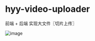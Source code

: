 # hyy-video-uploader
前端 + 后端 实现大文件〖切片上传〗 

![image](https://user-images.githubusercontent.com/42410679/180693113-22a3cf33-af1a-40c7-9892-8b0d5ee1bdb2.png)
